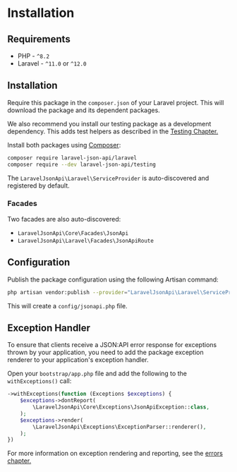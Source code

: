 # Installation

## Requirements

- PHP - `^8.2`
- Laravel - `^11.0` or `^12.0`

## Installation

Require this package in the `composer.json` of your Laravel project.
This will download the package and its dependent packages.

We also recommend you install our testing package as a development
dependency. This adds test helpers as described in the
[Testing Chapter.](../testing/)

Install both packages using [Composer](https://getcomposer.org):

```bash
composer require laravel-json-api/laravel
composer require --dev laravel-json-api/testing
```

The `LaravelJsonApi\Laravel\ServiceProvider` is auto-discovered and registered
by default.

### Facades

Two facades are also auto-discovered:

- `LaravelJsonApi\Core\Facades\JsonApi`
- `LaravelJsonApi\Laravel\Facades\JsonApiRoute`

## Configuration

Publish the package configuration using the following Artisan command:

```bash
php artisan vendor:publish --provider="LaravelJsonApi\Laravel\ServiceProvider"
```

This will create a `config/jsonapi.php` file.

## Exception Handler

To ensure that clients receive a JSON:API error response for exceptions
thrown by your application, you need to add the package exception renderer
to your application's exception handler.

Open your `bootstrap/app.php` file and add the following to the `withExceptions()` call:

```php
->withExceptions(function (Exceptions $exceptions) {
    $exceptions->dontReport(
        \LaravelJsonApi\Core\Exceptions\JsonApiException::class,
    );
    $exceptions->render(
        \LaravelJsonApi\Exceptions\ExceptionParser::renderer(),
    );
})
```

For more information on exception rendering and reporting, see the
[errors chapter.](../responses/errors.md#error-rendering)
